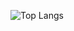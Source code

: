 ![Top Langs](https://github-readme-stats.vercel.app/api/top-langs/?username=themarcusmin&layout=compact)

